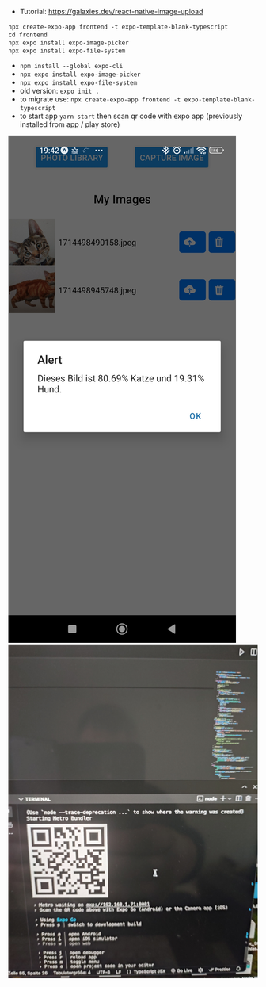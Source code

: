 - Tutorial: https://galaxies.dev/react-native-image-upload
```
npx create-expo-app frontend -t expo-template-blank-typescript
cd frontend
npx expo install expo-image-picker
npx expo install expo-file-system
```
- `npm install --global expo-cli`
- `npx expo install expo-image-picker`
- `npx expo install expo-file-system`
- old version: `expo init .`
- to migrate use: `npx create-expo-app frontend -t expo-template-blank-typescript`
- to start app `yarn start` then scan qr code with expo app (previously installed from app / play store)

![Screenshot 1](proof.jpg)
![Screenshot 2](load_mobileapp.jpg)
